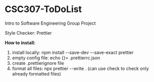 # CSC307-ToDoList
Intro to Software Engineering Group Project

Style Checker: Prettier

**How to install:**
1. install locally: npm install --save-dev --save-exact prettier
2. empty config file: echo {}> .prettierrc.json
3. create .prettierignore file
4. format all files: npx prettier --write . (can use check to check only already formatted files)

